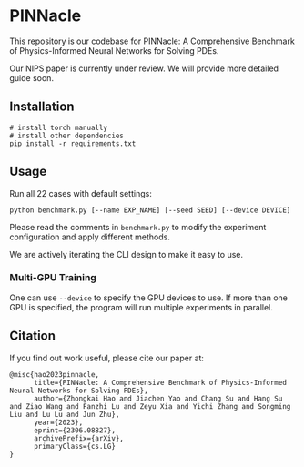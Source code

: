 # PINNacle

This repository is our codebase for PINNacle: A Comprehensive Benchmark of
Physics-Informed Neural Networks for Solving PDEs.

Our NIPS paper is currently under review. We will provide more detailed guide soon.

## Installation

```shell
# install torch manually
# install other dependencies
pip install -r requirements.txt
```

## Usage

Run all 22 cases with default settings:

```shell
python benchmark.py [--name EXP_NAME] [--seed SEED] [--device DEVICE]
```

Please read the comments in `benchmark.py` to modify the experiment configuration and apply different methods.

We are actively iterating the CLI design to make it easy to use.

### Multi-GPU Training

One can use `--device` to specify the GPU devices to use. If more than one GPU is specified, the program will run multiple experiments in parallel.

## Citation

If you find out work useful, please cite our paper at:

```
@misc{hao2023pinnacle,
      title={PINNacle: A Comprehensive Benchmark of Physics-Informed Neural Networks for Solving PDEs}, 
      author={Zhongkai Hao and Jiachen Yao and Chang Su and Hang Su and Ziao Wang and Fanzhi Lu and Zeyu Xia and Yichi Zhang and Songming Liu and Lu Lu and Jun Zhu},
      year={2023},
      eprint={2306.08827},
      archivePrefix={arXiv},
      primaryClass={cs.LG}
}
```
